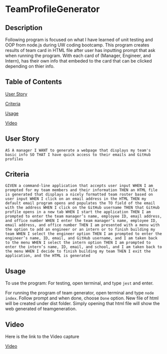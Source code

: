 # TeamProfileGenerator


## Description

Following program is focused on what I have learned of unit testing and OOP from node.js during UW coding bootcamp.
This program creates results of team card in HTML file after user has inputting prompt that ask when running the program. 
With each card of (Manager, Engineer, and Intern), has their own info that embeded to the card that can be clicked depending on thier info.

## Table of Contents

[ User Story ](#userStory)

[ Criteria ](#criteria)

[ Usage ](#usage)

[ Video ](#Video)



<a name="userStory"/>

## User Story
`AS A manager
I WANT to generate a webpage that displays my team's basic info
SO THAT I have quick access to their emails and GitHub profiles`


<a name="criteria"/>

## Criteria

`GIVEN a command-line application that accepts user input
WHEN I am prompted for my team members and their information
THEN an HTML file is generated that displays a nicely formatted team roster based on user input
WHEN I click on an email address in the HTML
THEN my default email program opens and populates the TO field of the email with the address
WHEN I click on the GitHub username
THEN that GitHub profile opens in a new tab
WHEN I start the application
THEN I am prompted to enter the team manager’s name, employee ID, email address, and office number
WHEN I enter the team manager’s name, employee ID, email address, and office number
THEN I am presented with a menu with the option to add an engineer or an intern or to finish building my team
WHEN I select the engineer option
THEN I am prompted to enter the engineer’s name, ID, email, and GitHub username, and I am taken back to the menu
WHEN I select the intern option
THEN I am prompted to enter the intern’s name, ID, email, and school, and I am taken back to the menu
WHEN I decide to finish building my team
THEN I exit the application, and the HTML is generated`

<a name="usage"/>

## Usage

To use the program:
For testing, open terminal, and type `jest` and enter.

For running the program of team generator, open terminal and type `node index`. Follow prompt and when done, choose `Done`
option.
New file of html will be created under dist folder. Simply opening that html file will show the web generated of teamgeneration.

<a name="video"/>

## Video 

Here is the link to the Video capture


[Video](https://watch.screencastify.com/v/2jHOlzbkNXesnDUvXrKg)


